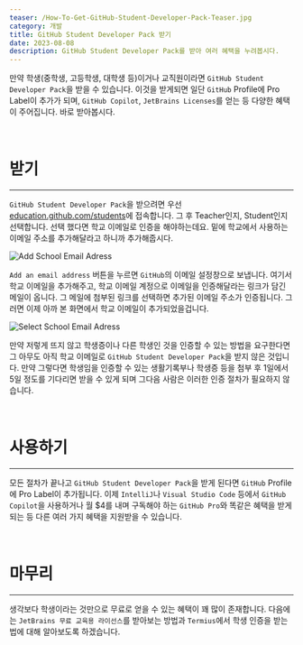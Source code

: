 ```yaml
---
teaser: /How-To-Get-GitHub-Student-Developer-Pack-Teaser.jpg
category: 개발
title: GitHub Student Developer Pack 받기
date: 2023-08-08
description: GitHub Student Developer Pack를 받아 여러 혜택을 누려봅시다.
---
```


만약 학생(중학생, 고등학생, 대학생 등)이거나 교직원이라면 `GitHub Student Developer Pack`을 받을 수 있습니다. 이것을 받게되면 일단 `GitHub` Profile에 Pro Label이 추가가 되며, `GitHub Copilot`, `JetBrains Licenses`를 얻는 등 다양한 혜택이 주어집니다. 바로 받아봅시다.

<br />

# 받기

---

`GitHub Student Developer Pack`을 받으려면 우선 [education.github.com/students](https://education.github.com/discount_requests/application)에 접속합니다. 그 후 Teacher인지, Student인지 선택합니다. 선택 했다면 학교 이메일로 인증을 해야하는데요. 밑에 학교에서 사용하는 이메일 주소를 추가해달라고 하니까 추가해줍시다.

![Add School Email Adress](/How-To-Get-GitHub-Student-Developer-Pack-Add-School-Email-Adress.png)

`Add an email address` 버튼을 누르면 `GitHub`의 이메일 설정창으로 보냅니다. 여기서 학교 이메일을 추가해주고, 학교 이메일 계정으로 이메일을 인증해달라는 링크가 담긴 메일이 옵니다. 그 메일에 첨부된 링크를 선택하면 추가된 이메일 주소가 인증됩니다. 그러면 이제 아까 본 화면에서 학교 이메일이 추가되었을겁니다.

![Select School Email Adress](/How-To-Get-GitHub-Student-Developer-Pack-Select-School-Email-Adress.png)

만약 저렇게 뜨지 않고 학생증이나 다른 학생인 것을 인증할 수 있는 방법을 요구한다면 그 아무도 아직 학교 이메일로 `GitHub Student Developer Pack`을 받지 않은 것입니다. 만약 그렇다면 학생임을 인증할 수 있는 생활기록부나 학생증 등을 첨부 후 1일에서 5일 정도를 기다리면 받을 수 있게 되며 그다음 사람은 이러한 인증 절차가 필요하지 않습니다.

<br />

# 사용하기

---

모든 절차가 끝나고 `GitHub Student Developer Pack`을 받게 된다면 `GitHub` Profile에 Pro Label이 추가됩니다. 이제 `IntelliJ`나 `Visual Studio Code` 등에서 `GitHub Copilot`을 사용하거나 월 $4를 내며 구독해야 하는 `GitHub Pro`와 똑같은 혜택을 받게 되는 등 다른 여러 가지 혜택을 지원받을 수 있습니다.

<br />

# 마무리

---

생각보다 학생이라는 것만으로 무료로 얻을 수 있는 혜택이 꽤 많이 존재합니다. 다음에는 `JetBrains 무료 교육용 라이선스`를 받아보는 방법과 `Termius`에서 학생 인증을 받는 법에 대해 알아보도록 하겠습니다.